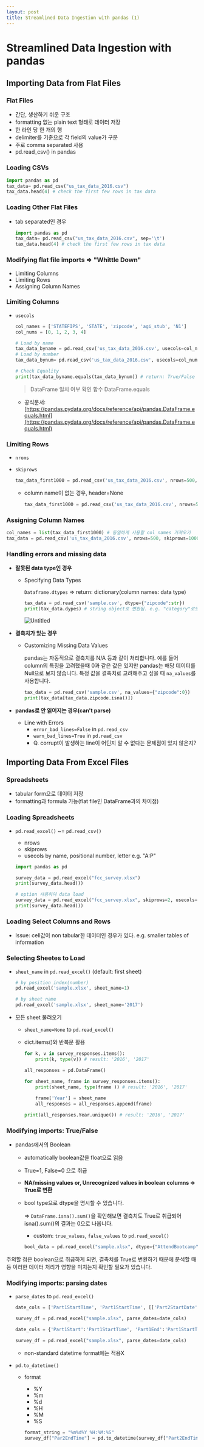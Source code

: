 ```yaml
---
layout: post
title: Streamlined Data Ingestion with pandas (1)
---
```


# Streamlined Data Ingestion with pandas

## Importing Data from Flat Files

### Flat Files

- 간단, 생산하기 쉬운 구조
- formatting 없는 plain text 형태로 데이터 저장
- 한 라인 당 한 개의 행
- delimiter를 기준으로 각 field의 value가 구분
- 주로 comma separated 사용
- pd.read_csv() in pandas

### Loading CSVs

```python
import pandas as pd
tax_data= pd.read_csv("us_tax_data_2016.csv")
tax_data.head(4) # check the first few rows in tax data
```

### Loading Other Flat Files

- tab separated인 경우

    ```python
    import pandas as pd
    tax_data= pd.read_csv("us_tax_data_2016.csv", sep='\t')
    tax_data.head(4) # check the first few rows in tax data
    ```

### Modifying flat file imports ⇒ "Whittle Down"

- Limiting Columns
- Limiting Rows
- Assigning Column Names

### Limiting Columns

- `usecols`

    ```python
    col_names = ['STATEFIPS', 'STATE', 'zipcode', 'agi_stub', 'N1']
    col_nums = [0, 1, 2, 3, 4]

    # Load by name
    tax_data_byname = pd.read_csv('us_tax_data_2016.csv', usecols=col_names)
    # Load by number
    tax_data_bynum= pd.read_csv('us_tax_data_2016.csv', usecols=col_nums )

    # Check Equality
    print(tax_data_byname.equals(tax_data_bynum)) # return: True/False
    ```

    > DataFrame 일치 여부 확인 함수 DataFrame.equals
    - 공식문서: [https://pandas.pydata.org/docs/reference/api/pandas.DataFrame.equals.html](https://pandas.pydata.org/docs/reference/api/pandas.DataFrame.equals.html)

### Limiting Rows

- `nroms`
- `skiprows`

    ```python
    tax_data_first1000 = pd.read_csv('us_tax_data_2016.csv', nrows=500, skiprows=1000, header=None)

    ```

    - column name이 없는 경우, header=None

        ```python
        tax_data_first1000 = pd.read_csv('us_tax_data_2016.csv', nrows=500, skiprows=1000, header=None)

        ```

### Assigning Column Names

```python
col_names = list(tax_data_first1000) # 동일하게 사용할 col_names 가져오기
tax_data = pd.read_csv('us_tax_data_2016.csv', nrows=500, skiprows=1000, header=None, names=col_names)

```

### Handling errors and missing data

- **잘못된 data type인 경우**
    - Specifying Data Types

        `Dataframe.dtypes` ⇒ return: dictionary(column names: data type)

        ```python
        tax_data = pd.read_csv('sample.csv', dtype={"zipcode":str})
        print(tax_data.dypes) # string object로 변환됨. e.g. "category"로도 변환 가능
        ```

        ![Untitled](https://s3-us-west-2.amazonaws.com/secure.notion-static.com/53ee6a29-0ff3-4c27-b1d3-ce4c98170592/Untitled.png)

- **결측치가 있는 경우**
    - Customizing Missing Data Values

        pandas는 자동적으로 결측치를 N/A 등과 같이 처리합니다. 예를 들어 column의 특징을 고려했을때 0과 같은 값은 있지만 pandas는 해당 데이터를 Null으로 보지 않습니다.  특정 값을 결측치로 고려해주고 싶을 때 `na_values`를 사용합니다.

        ```python
        tax_data = pd.read_csv('sample.csv', na_values={"zipcode":0})
        print(tax_data[tax_data.zipcode.isna()])
        ```

- **pandas로 안 읽어지는 경우(can't parse)**
    - Line with Errors
        - `error_bad_lines=False` in `pd.read_csv`
        - `warn_bad_lines=True` in `pd.read_csv`
        - Q. corrupt이 발생하는 line이 어딘지 알 수 없다는 문제점이 있지 않은지?

## Importing Data From Excel Files

### Spreadsheets

- tabular form으로 데이터 저장
- formatting과 formula 가능(flat file인 DataFrame과의 차이점)

### Loading Spreadsheets

- `pd.read_excel()` ~= `pd.read_csv()`
    - nrows
    - skiprows
    - usecols by name, positional number, letter e.g. "A:P"

    ```python
    import pandas as pd

    survey_data = pd.read_excel("fcc_survey.xlsx")
    print(survey_data.head())

    # option 사용하여 data load
    survey_data = pd.read_excel("fcc_survey.xlsx", skiprows=2, usecols="W:AB, AR")
    print(survey_data.head())
    ```

### Loading Select Columns and Rows

- Issue: cell값이 non tabular한 데이터인 경우가 있다.  e.g. smaller tables of information

### Selecting Sheetes to Load

- `sheet_name` in `pd.read_excel()` (default: first sheet)

    ```python
    # by position index(number)
    pd.read_excel('sample.xlsx', sheet_name=1)

    # by sheet name
    pd.read_excel('sample.xlsx', sheet_name='2017')
    ```

- 모든 sheet 불러오기
    - `sheet_name=None` to `pd.read_excel()`
    - dict.items()와 반복문 활용

        ```python
        for k, v in survey_responses.items():
        	print(k, type(v)) # result: '2016', '2017'
        ```

        ```python
        all_responses = pd.DataFrame()

        for sheet_name, frame in survey_responses.items():
        	print(sheet_name, type(frame )) # result: '2016', '2017'
        	
        	frame['Year'] = sheet_name
        	all_responses = all_responses.append(frame)

        print(all_responses.Year.unique()) # result: '2016', '2017'
        ```

### Modifying imports: True/False

- pandas에서의 Boolean
    - automatically boolean값을 float으로 읽음
    - True=1, False=0 으로 취급
    - **NA/missing values or, Unrecognized values in boolean columns ⇒ True로 변환**
    - bool type으로 dtype을 명시할 수 있습니다.

        ⇒ `DataFrame.isna().sum()`을 확인해보면 결측치도 True로 취급되어 isna().sum()의 결과는 0으로 나옵니다. 

        - custom: `true_values`, `false_values` to `pd.read_excel()`

        ```python
        bool_data = pd.read_excel("sample.xlsx", dtype={"AttendBootcamp":bool}, true_values=['Yes'], false_values=['No'])
        ```

주의할 점은 boolean으로 취급하게 되면, 결측치를 True로 변환하기 때문에 분석할 때 등 이러한 데이터 처리가 영향을 미치는지 확인할 필요가 있습니다.

### Modifying imports: parsing dates

- `parse_dates` to `pd.read_excel()`

    ```python
    date_cols = ['Part1StartTime', 'Part1StartTime', [['Part2StartDate', 'Part2StartTime']]]

    survey_df = pd.read_excel("sample.xlsx", parse_dates=date_cols)
    ```

    ```python
    date_cols = {'Part1Start':'Part1StartTime', 'Part1End':'Part1StartTime', 'Part2Start':['Part2StartDate', 'Part2StartTime']}

    survey_df = pd.read_excel("sample.xlsx", parse_dates=date_cols)
    ```

    - non-standard datetime format에는 적용X
- `pd.to_datetime()`
    - format
        - %Y
        - %m
        - %d
        - %H
        - %M
        - %S

        ```python
        format_string = "%m%d%Y %H:%M:%S"
        survey_df["Par2EndTime"] = pd.to_datetime(survey_df["Part2EndTime"], format=format_string)
        ```